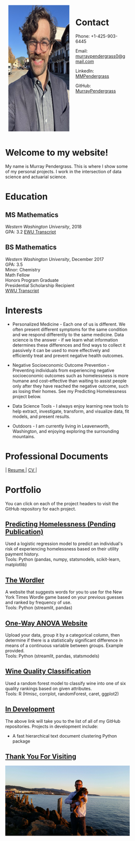 <style>
* {
  box-sizing: border-box;
}

.row {
  display: flex;
}

/* Create two equal columns that sits next to each other */
.column {
  flex: 50%;
  padding: 10px;
}
</style>

<div class="row">
  <div class="column">
    <img src="./photos/headshot2_1668x2223.jpeg" height="410" width="315" alt="glasses">
  </div>
  <div class="column">
    <h1>Contact</h1>
    <p>Phone: +1-425-903-6445</p>
    <p>Email: <a href="mailto:murraypendergrass0@gmail.com">murraypendergrass0@gmail.com</a> </p>
    <p>LinkedIn: <a href="https://www.linkedin.com/in/mmpendergrass/">MMPendergrass</a></p> 
    <p>GitHub: <a href="https://github.com/MurrayPendergrass">MurrayPendergrass</a></p>
  </div>
</div>

# Welcome to my website!
My name is Murray Pendergrass. This is where I show some of my personal projects. I work in the intersection of data science and actuarial science.

# Education
## MS Mathematics
_Western Washington University_, 2018  
GPA: 3.2 
[EWU Transcript](transcripts/EWU_transcript.pdf)

## BS Mathematics
_Western Washington University_, December 2017  
GPA: 3.5  
Minor: Chemistry  
Math Fellow  
Honors Program Graduate  
Presidential Scholarship Recipient  
[WWU Transcript](transcripts/WWU_transcript.pdf)  

# Interests
* Personalized Medicine - Each one of us is different. We often present different symptoms for the same condition and we respond differently to the same medicine. Data science is the answer - if we learn what information determines these differences and find ways to collect it passively it can be used to more effectively and efficiently treat and prevent negative health outcomes.   

* Negative Socioeconomic Outcome Prevention - Preventing individuals from experiencing negative socioeconomic outcomes such as homelessness is more humane and cost-effective than waiting to assist people only after they have reached the negative outcome, such as losing their homes. See my Predicting Homelessness project below.

* Data Science Tools - I always enjoy learning new tools to help extract, investigate, transform, and visualize data, fit models, and present results.

* Outdoors - I am currently living in Leavenworth, Washington, and enjoying exploring the surrounding mountains. 

# Professional Documents
| <a href="https://middlec000.github.io/resume/resume.pdf" target="_blank"> Resume </a> | <a href="https://middlec000.github.io/cv/cv.pdf" target="_blank"> CV </a> |

# Portfolio
You can click on each of the project headers to visit the GitHub repository for each project.

## [Predicting Homelessness (Pending Publication)](https://github.com/middlec000/SPA_predict_homelessness)
Used a logistic regression model to predict an individual's risk of experiencing homelessness based on their utility payment history.  
Tools: Python (pandas, numpy, statsmodels, scikit-learn, matplotlib)

## [The Wordler](https://github.com/middlec000/wordler)
A website that suggests words for you to use for the New York Times Wordle game based on your previous guesses and ranked by frequency of use.  
Tools: Python (streamlit, pandas)


## [One-Way ANOVA Website](https://share.streamlit.io/middlec000/grades_vs_student_characteristic/main/src/main.py)
Upload your data, group it by a categorical column, then determine if there is a statistically significant difference in means of a continuous variable between groups. Example provided.  
Tools: Python (streamlit, pandas, statsmodels)

## [Wine Quality Classification](https://github.com/middlec000/wine_quality)
Used a random forest model to classify wine into one of six quality rankings based on given attributes.  
Tools: R (Hmisc, corrplot, randomForest, caret, ggplot2)

## [In Development](https://github.com/middlec000?tab=repositories)
The above link will take you to the list of all of my GitHub repositories. Projects in development include:
* A fast hierarchical text document clustering Python package

## [Thank You For Visiting](https://murraypendergrass.github.io/)
<img src="./photos/mendog.jpg">
